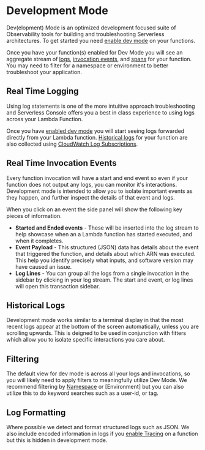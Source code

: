 <!--
title: Dev Mode
menuText: Dev Mode
description: A guide for using logs within Serverless Console
menuOrder: 5
-->

# Development Mode
Dev(elopment) Mode is an optimized development focused suite of Observability
tools for building and troubleshooting Serverless architectures. To get started you need [enable dev mode](../integrations/enable-monitoring-features.md) on
your functions.

Once you have your function(s) enabled for Dev Mode you will 
see an aggregate stream of [logs](#real-time-logging), [invocation events](#real-time-invocation-events), and [spans](#spans)
for your function. You may need to filter for a namespace
or environment to better troubleshoot your application.

## Real Time Logging
Using log statements is one of the more intuitive approach troubleshooting
and Serverless Console offers you a best in class experience to using logs 
across your Lambda Function. 

Once you have [enabled dev mode](../integrations/enable-monitoring-features.md#enabling-dev-mode) you will start seeing logs forwarded directly from your Lambda function. 
[Historical logs](#historical-logs) for your function are also collected using
[CloudWatch Log Subscriptions](../integrations/data-sources-and-roles.md#cloudwatch-log-subscriptions). 

## Real Time Invocation Events
Every function invocation will have a start and end event so even if your
function does not output any logs, you can monitor it's interactions. Development mode 
is intended to allow you to isolate important events as they happen, and further
inspect the details of that event and logs.

When you click on an event the side panel will show the following key pieces of information.

* **Started and Ended events** - These will be inserted into the log stream to help
showcase when an a Lambda function has started executed, and when it completes. 
* **Event Payload** - This structured (JSON) data has details about the event that triggered
the function, and details about which ARN was executed. This help you identify precisely what
inputs, and software version may have caused an issue.
* **Log Lines** - You can group all the logs from a single invocation in the sidebar by clicking 
in your log stream. The start and event, or log lines will open this transaction sidebar.

## Historical Logs
Development mode works similar to a terminal display in that the most recent 
logs appear at the bottom of the screen automatically, unless you are scrolling
upwards. This is deigned to be used in conjunction with fitters which allow you to
isolate specific interactions you care about.

## Filtering
The default view for dev mode is across all your logs and invocations, so you will
likely need to apply filters to meaningfully utilize Dev Mode. We recommend filtering 
by [Namespace](../glossary.md#namespace) or [Environment] but you can also utilize
this to do keyword searches such as a user-id, or tag.

## Log Formatting
Where possible we detect and format structured logs such as JSON. We also include
encoded information in logs if you [enable Tracing](../integrations/enable-monitoring-features.md#enabling-traces) on a function but this is hidden in development mode. 